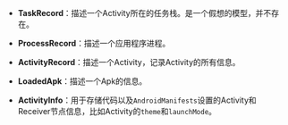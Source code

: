 * **TaskRecord**：描述一个Activity所在的任务栈。是一个假想的模型，并不存在。

* **ProcessRecord**：描述一个应用程序进程。

* **ActivityRecord**：描述一个Activity，记录Activity的所有信息。
* **LoadedApk**：描述一个Apk的信息。
* **ActivityInfo**：用于存储代码以及`AndroidManifests`设置的Activity和Receiver节点信息，比如Activity的`theme`和`launchMode`。


